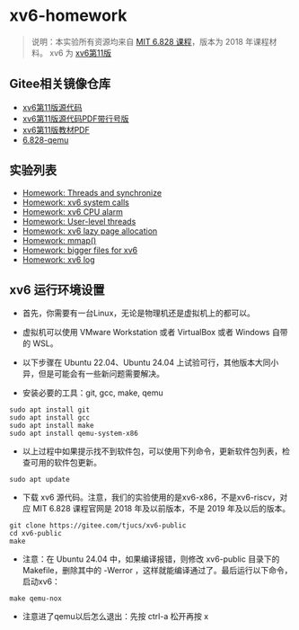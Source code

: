 # xv6-homework

> 说明：本实验所有资源均来自 [MIT 6.828 课程](https://pdos.csail.mit.edu/6.828/2018/)，版本为 2018 年课程材料。
> xv6 为 [xv6第11版](https://pdos.csail.mit.edu/6.828/2018/xv6.html)

## Gitee相关镜像仓库
- [xv6第11版源代码](https://gitee.com/tjucs/xv6-public)
- [xv6第11版源代码PDF带行号版](raw/master/xv6-rev11.pdf)
- [xv6第11版教材PDF](raw/master/book-rev11.pdf)
- [6.828-qemu](https://gitee.com/tjucs/6.828-qemu)

## 实验列表
- [Homework: Threads and synchronize](thread.md)
- [Homework: xv6 system calls](syscall.md)
- [Homework: xv6 CPU alarm](alarm.md)
- [Homework: User-level threads](uthread.md)
- [Homework: xv6 lazy page allocation](alloc.md)
- [Homework: mmap()](mmap.md)
- [Homework: bigger files for xv6](bigfile.c)
- [Homework: xv6 log](log.c)

## xv6 运行环境设置
- 首先，你需要有一台Linux，无论是物理机还是虚拟机上的都可以。
- 虚拟机可以使用 VMware Workstation 或者 VirtualBox 或者 Windows 自带的 WSL。
- 以下步骤在 Ubuntu 22.04、Ubuntu 24.04 上试验可行，其他版本大同小异，但是可能会有一些新问题需要解决。

- 安装必要的工具：git, gcc, make, qemu
```
sudo apt install git
sudo apt install gcc
sudo apt install make
sudo apt install qemu-system-x86
```
- 以上过程中如果提示找不到软件包，可以使用下列命令，更新软件包列表，检查可用的软件包更新。
```
sudo apt update
```

- 下载 xv6 源代码。注意，我们的实验使用的是xv6-x86，不是xv6-riscv，对应 MIT 6.828 课程官网是 2018 年及以前版本，不是 2019 年及以后的版本。
```
git clone https://gitee.com/tjucs/xv6-public
cd xv6-public
make
```

- 注意：在 Ubuntu 24.04 中，如果编译报错，则修改 xv6-public 目录下的 Makefile，删除其中的 -Werror ，这样就能编译通过了。最后运行以下命令，启动xv6：

```
make qemu-nox
```
- 注意进了qemu以后怎么退出：先按 ctrl-a 松开再按 x